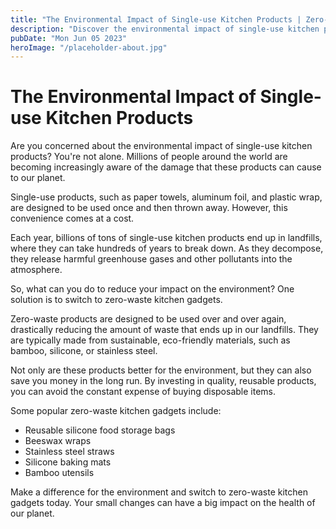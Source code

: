 ```yaml
---
title: "The Environmental Impact of Single-use Kitchen Products | Zero-waste Kitchen Gadgets"
description: "Discover the environmental impact of single-use kitchen products and how zero-waste kitchen gadgets can help make a difference. Read on to learn more."
pubDate: "Mon Jun 05 2023"
heroImage: "/placeholder-about.jpg"
---
```


# The Environmental Impact of Single-use Kitchen Products

Are you concerned about the environmental impact of single-use kitchen products? You&#39;re not alone. Millions of people around the world are becoming increasingly aware of the damage that these products can cause to our planet.

Single-use products, such as paper towels, aluminum foil, and plastic wrap, are designed to be used once and then thrown away. However, this convenience comes at a cost.

Each year, billions of tons of single-use kitchen products end up in landfills, where they can take hundreds of years to break down. As they decompose, they release harmful greenhouse gases and other pollutants into the atmosphere.

So, what can you do to reduce your impact on the environment? One solution is to switch to zero-waste kitchen gadgets.

Zero-waste products are designed to be used over and over again, drastically reducing the amount of waste that ends up in our landfills. They are typically made from sustainable, eco-friendly materials, such as bamboo, silicone, or stainless steel.

Not only are these products better for the environment, but they can also save you money in the long run. By investing in quality, reusable products, you can avoid the constant expense of buying disposable items.

Some popular zero-waste kitchen gadgets include:

- Reusable silicone food storage bags
- Beeswax wraps
- Stainless steel straws
- Silicone baking mats
- Bamboo utensils

Make a difference for the environment and switch to zero-waste kitchen gadgets today. Your small changes can have a big impact on the health of our planet.